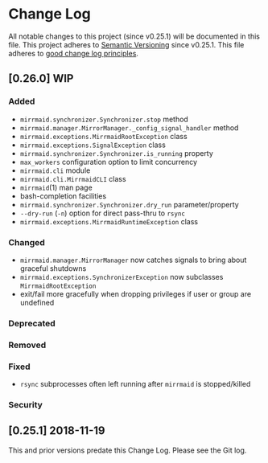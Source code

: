 <!--
SPDX-License-Identifier: GPL-3.0-or-later
Copyright 2020 John Florian <jflorian@doubledog.org>

This file is part of mirrmaid.
-->


# Change Log

All notable changes to this project (since v0.25.1) will be documented in this file.  This project adheres to [Semantic Versioning](http://semver.org/) since v0.25.1.  This file adheres to [good change log principles](http://keepachangelog.com/).

<!-- Template

## [VERSION] WIP
### Added
### Changed
### Deprecated
### Removed
### Fixed
### Security

-->

## [0.26.0] WIP
### Added
- `mirrmaid.synchronizer.Synchronizer.stop` method
- `mirrmaid.manager.MirrorManager._config_signal_handler` method
- `mirrmaid.exceptions.MirrmaidRootException` class
- `mirrmaid.exceptions.SignalException` class
- `mirrmaid.synchronizer.Synchronizer.is_running` property
- `max_workers` configuration option to limit concurrency
- `mirrmaid.cli` module
- `mirrmaid.cli.MirrmaidCLI` class
- `mirrmaid`(1) man page
- bash-completion facilities
- `mirrmaid.synchronizer.Synchronizer.dry_run` parameter/property
- `--dry-run` (`-n`) option for direct pass-thru to `rsync`
- `mirrmaid.exceptions.MirrmaidRuntimeException` class
### Changed
- `mirrmaid.manager.MirrorManager` now catches signals to bring about graceful shutdowns
- `mirrmaid.exceptions.SynchronizerException` now subclasses `MirrmaidRootException`
- exit/fail more gracefully when dropping privileges if user or group are undefined
### Deprecated
### Removed
### Fixed
- `rsync` subprocesses often left running after `mirrmaid` is stopped/killed
### Security

## [0.25.1] 2018-11-19
This and prior versions predate this Change Log.  Please see the Git log.
